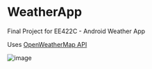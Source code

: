 # WeatherApp
Final Project for EE422C - Android Weather App

Uses [OpenWeatherMap API](https://openweathermap.org/api)

![image](https://user-images.githubusercontent.com/84476225/141066384-f90dbc99-505a-48f9-bb7a-8c9543601eb4.png)
